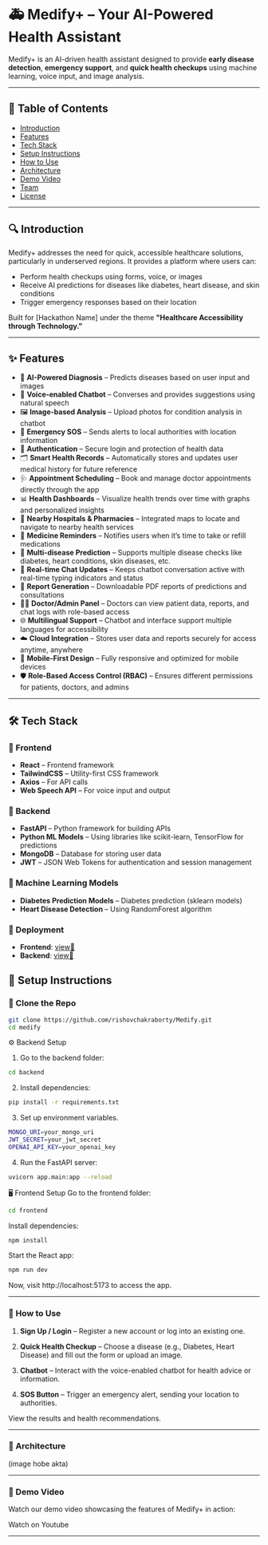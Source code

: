 # 🚑 Medify+ – Your AI-Powered Health Assistant

Medify+ is an AI-driven health assistant designed to provide **early disease detection**, **emergency support**, and **quick health checkups** using machine learning, voice input, and image analysis.

---

## 📌 Table of Contents
- [Introduction](#introduction)
- [Features](#features)
- [Tech Stack](#tech-stack)
- [Setup Instructions](#setup-instructions)
- [How to Use](#how-to-use)
- [Architecture](#architecture)
- [Demo Video](#demo-video)
- [Team](#team)
- [License](#license)

---

## 🔍 Introduction

Medify+ addresses the need for quick, accessible healthcare solutions, particularly in underserved regions. It provides a platform where users can:
- Perform health checkups using forms, voice, or images
- Receive AI predictions for diseases like diabetes, heart disease, and skin conditions
- Trigger emergency responses based on their location

Built for [Hackathon Name] under the theme **"Healthcare Accessibility through Technology."**

---

## ✨ Features

- 🧠 **AI-Powered Diagnosis** – Predicts diseases based on user input and images  
- 🎤 **Voice-enabled Chatbot** – Converses and provides suggestions using natural speech  
- 🖼️ **Image-based Analysis** – Upload photos for condition analysis in chatbot  
- 📍 **Emergency SOS** – Sends alerts to local authorities with location information  
- 🔐 **Authentication** – Secure login and protection of health data  
- 🗂️ **Smart Health Records** – Automatically stores and updates user medical history for future reference  
- 🩺 **Appointment Scheduling** – Book and manage doctor appointments directly through the app  
- 📊 **Health Dashboards** – Visualize health trends over time with graphs and personalized insights  
- 📍 **Nearby Hospitals & Pharmacies** – Integrated maps to locate and navigate to nearby health services  
- 💊 **Medicine Reminders** – Notifies users when it’s time to take or refill medications  
- 🧬 **Multi-disease Prediction** – Supports multiple disease checks like diabetes, heart conditions, skin diseases, etc.  
- 🔁 **Real-time Chat Updates** – Keeps chatbot conversation active with real-time typing indicators and status  
- 🧾 **Report Generation** – Downloadable PDF reports of predictions and consultations  
- 👨‍⚕️ **Doctor/Admin Panel** – Doctors can view patient data, reports, and chat logs with role-based access  
- 🌐 **Multilingual Support** – Chatbot and interface support multiple languages for accessibility  
- ☁️ **Cloud Integration** – Stores user data and reports securely for access anytime, anywhere  
- 📱 **Mobile-First Design** – Fully responsive and optimized for mobile devices   
- 🛡️ **Role-Based Access Control (RBAC)** – Ensures different permissions for patients, doctors, and admins  
  

---

## 🛠️ Tech Stack

### 🔹 Frontend
- **React** – Frontend framework
- **TailwindCSS** – Utility-first CSS framework
- **Axios** – For API calls
- **Web Speech API** – For voice input and output

### 🔹 Backend
- **FastAPI** – Python framework for building APIs
- **Python ML Models** – Using libraries like scikit-learn, TensorFlow for predictions
- **MongoDB** – Database for storing user data
- **JWT** – JSON Web Tokens for authentication and session management

### 🔹 Machine Learning Models
- **Diabetes Prediction Models** – Diabetes prediction (sklearn models)
- **Heart Disease Detection** – Using RandomForest algorithm

### 🔹 Deployment
- **Frontend**: [view🔗](https://medify-three-opal.vercel.app/)
- **Backend**: [view🔗](https://arogyamarg-hack4bengal-25.onrender.com/)


## 🧰 Setup Instructions

### 🔗 Clone the Repo

```bash
git clone https://github.com/rishovchakraborty/Medify.git
cd medify
```
⚙️ Backend Setup
1. Go to the backend folder:
```bash
cd backend
```
2. Install dependencies:
```bash
pip install -r requirements.txt
```
3. Set up environment variables.
```bash
MONGO_URI=your_mongo_uri
JWT_SECRET=your_jwt_secret
OPENAI_API_KEY=your_openai_key
```
4. Run the FastAPI server:
```bash
uvicorn app.main:app --reload
```
🖥️ Frontend Setup
Go to the frontend folder:

```bash
cd frontend
```
Install dependencies:

```bash
npm install
```
Start the React app:

```bash
npm run dev
```
Now, visit http://localhost:5173 to access the app.

---

### 🧪 How to Use
1. **Sign Up / Login** – Register a new account or log into an existing one.
2. **Quick Health Checkup** – Choose a disease (e.g., Diabetes, Heart Disease) and fill out the form or upload an image.

3. **Chatbot** – Interact with the voice-enabled chatbot for health advice or information.

4. **SOS Button** – Trigger an emergency alert, sending your location to authorities.

View the results and health recommendations.

---

### 🧱 Architecture
(image hobe akta)

---
### 🎥 Demo Video
Watch our demo video showcasing the features of Medify+ in action:

Watch on Youtube

---
